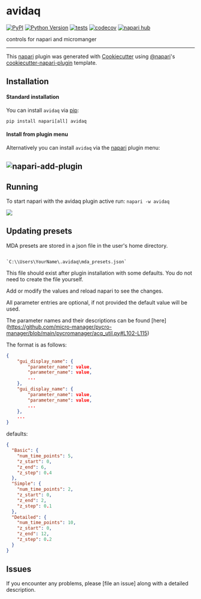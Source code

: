 # avidaq

[![PyPI](https://img.shields.io/pypi/v/avidaq.svg?color=green)](https://pypi.org/project/avidaq)
[![Python Version](https://img.shields.io/pypi/pyversions/avidaq.svg?color=green)](https://python.org)
[![tests](https://github.com/optimax/avidaq/workflows/tests/badge.svg)](https://github.com/optimax/avidaq/actions)
[![codecov](https://codecov.io/gh/optimax/avidaq/branch/main/graph/badge.svg)](https://codecov.io/gh/optimax/avidaq)
[![napari hub](https://img.shields.io/endpoint?url=https://api.napari-hub.org/shields/avidaq)](https://napari-hub.org/plugins/avidaq)

controls for napari and micromanger

---

This [napari] plugin was generated with [Cookiecutter] using [@napari]'s [cookiecutter-napari-plugin] template.

<!--
Don't miss the full getting started guide to set up your new package:
https://github.com/napari/cookiecutter-napari-plugin#getting-started

and review the napari docs for plugin developers:
https://napari.org/plugins/index.html
-->

## Installation

#### Standard installation

You can install `avidaq` via [pip]:

```shell
pip install napari[all] avidaq
```

#### Install from plugin menu

Alternatively you can install `avidaq` via the [napari] plugin menu:

## ![napari-add-plugin](napari-add-plugin.png)

## Running

To start napari with the avidaq plugin active run:
`napari -w avidaq`

![](screenshot.png)

## Updating presets

MDA presets are stored in a json file in the user's home directory.

```shell

`C:\\Users\YourName\.avidaq\mda_presets.json`
```

This file should exist after plugin installation with some defaults. You do not need to create the file yourself.

Add or modify the values and reload napari to see the changes.

All parameter entries are optional, if not provided the default value will be used.

The parameter names and their descriptions can be found [here] (https://github.com/micro-manager/pycro-manager/blob/main/pycromanager/acq_util.py#L102-L115)

The format is as follows:

```json
{
    "gui_display_name": {
        "parameter_name": value,
        "parameter_name": value,
        ...
    },
    "gui_display_name": {
        "parameter_name": value,
        "parameter_name": value,
        ...
    },
    ...
}
```

defaults:

```json
{
  "Basic": {
    "num_time_points": 5,
    "z_start": 0,
    "z_end": 6,
    "z_step": 0.4
  },
  "Simple": {
    "num_time_points": 2,
    "z_start": 0,
    "z_end": 2,
    "z_step": 0.1
  },
  "Detailed": {
    "num_time_points": 10,
    "z_start": 0,
    "z_end": 12,
    "z_step": 0.2
  }
}
```

## Issues

If you encounter any problems, please [file an issue] along with a detailed description.

[napari]: https://github.com/napari/napari
[cookiecutter]: https://github.com/audreyr/cookiecutter
[@napari]: https://github.com/napari
[mit]: http://opensource.org/licenses/MIT
[bsd-3]: http://opensource.org/licenses/BSD-3-Clause
[gnu gpl v3.0]: http://www.gnu.org/licenses/gpl-3.0.txt
[gnu lgpl v3.0]: http://www.gnu.org/licenses/lgpl-3.0.txt
[apache software license 2.0]: http://www.apache.org/licenses/LICENSE-2.0
[mozilla public license 2.0]: https://www.mozilla.org/media/MPL/2.0/index.txt
[cookiecutter-napari-plugin]: https://github.com/napari/cookiecutter-napari-plugin
[napari]: https://github.com/napari/napari
[tox]: https://tox.readthedocs.io/en/latest/
[pip]: https://pypi.org/project/pip/
[pypi]: https://pypi.org/
